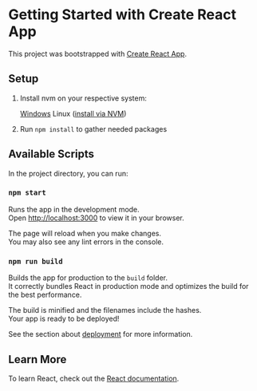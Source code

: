 # Getting Started with Create React App

This project was bootstrapped with [Create React App](https://github.com/facebook/create-react-app).

## Setup

 1) Install nvm on your respective system:

	[Windows](https://nodejs.org/download/release/v16.19.0/node-v16.19.0-x64.msi)
	Linux ([install via NVM](https://github.com/nvm-sh/nvm#installing-and-updating))

 2) Run `npm install` to gather needed packages

## Available Scripts

In the project directory, you can run:

### `npm start`

Runs the app in the development mode.\
Open [http://localhost:3000](http://localhost:3000) to view it in your browser.

The page will reload when you make changes.\
You may also see any lint errors in the console.

### `npm run build`

Builds the app for production to the `build` folder.\
It correctly bundles React in production mode and optimizes the build for the best performance.

The build is minified and the filenames include the hashes.\
Your app is ready to be deployed!

See the section about [deployment](https://facebook.github.io/create-react-app/docs/deployment) for more information.

## Learn More

To learn React, check out the [React documentation](https://reactjs.org/).
